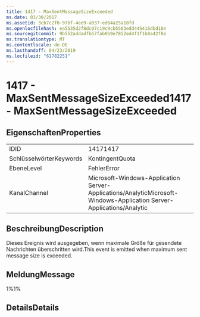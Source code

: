 ```yaml
---
title: 1417 - MaxSentMessageSizeExceeded
ms.date: 03/30/2017
ms.assetid: 3cb7c2f0-97bf-4ee9-a037-ed64a25a18fd
ms.openlocfilehash: ea5535d2f8dc07c19c9cb5503edd445416dbd18e
ms.sourcegitcommit: 9b552addadfb57fab0b9e7852ed4f1f1b8a42f8e
ms.translationtype: MT
ms.contentlocale: de-DE
ms.lasthandoff: 04/23/2019
ms.locfileid: "61782251"
---
```

# <a name="1417---maxsentmessagesizeexceeded"></a><span data-ttu-id="76532-102">1417 - MaxSentMessageSizeExceeded</span><span class="sxs-lookup"><span data-stu-id="76532-102">1417 - MaxSentMessageSizeExceeded</span></span>
## <a name="properties"></a><span data-ttu-id="76532-103">Eigenschaften</span><span class="sxs-lookup"><span data-stu-id="76532-103">Properties</span></span>  
  
|||  
|-|-|  
|<span data-ttu-id="76532-104">ID</span><span class="sxs-lookup"><span data-stu-id="76532-104">ID</span></span>|<span data-ttu-id="76532-105">1417</span><span class="sxs-lookup"><span data-stu-id="76532-105">1417</span></span>|  
|<span data-ttu-id="76532-106">Schlüsselwörter</span><span class="sxs-lookup"><span data-stu-id="76532-106">Keywords</span></span>|<span data-ttu-id="76532-107">Kontingent</span><span class="sxs-lookup"><span data-stu-id="76532-107">Quota</span></span>|  
|<span data-ttu-id="76532-108">Ebene</span><span class="sxs-lookup"><span data-stu-id="76532-108">Level</span></span>|<span data-ttu-id="76532-109">Fehler</span><span class="sxs-lookup"><span data-stu-id="76532-109">Error</span></span>|  
|<span data-ttu-id="76532-110">Kanal</span><span class="sxs-lookup"><span data-stu-id="76532-110">Channel</span></span>|<span data-ttu-id="76532-111">Microsoft-Windows-Application Server-Applications/Analytic</span><span class="sxs-lookup"><span data-stu-id="76532-111">Microsoft-Windows-Application Server-Applications/Analytic</span></span>|  
  
## <a name="description"></a><span data-ttu-id="76532-112">Beschreibung</span><span class="sxs-lookup"><span data-stu-id="76532-112">Description</span></span>  
 <span data-ttu-id="76532-113">Dieses Ereignis wird ausgegeben, wenn maximale Größe für gesendete Nachrichten überschritten wird.</span><span class="sxs-lookup"><span data-stu-id="76532-113">This event is emitted when maximum sent message size is exceeded.</span></span>  
  
## <a name="message"></a><span data-ttu-id="76532-114">Meldung</span><span class="sxs-lookup"><span data-stu-id="76532-114">Message</span></span>  
 <span data-ttu-id="76532-115">1%</span><span class="sxs-lookup"><span data-stu-id="76532-115">1%</span></span>  
  
## <a name="details"></a><span data-ttu-id="76532-116">Details</span><span class="sxs-lookup"><span data-stu-id="76532-116">Details</span></span>
